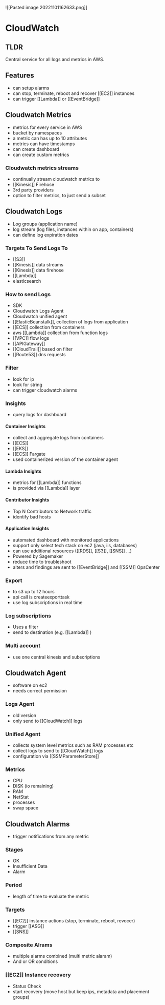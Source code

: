 ![[Pasted image 20221101162633.png]]
# CloudWatch

## TLDR
Central service for all logs and metrics in AWS.

## Features
- can setup alarms
- can stop, terminate, reboot and recover [[EC2]] instances
- can trigger [[Lambda]] or [[EventBridge]]

## Cloudwatch Metrics
- metrics for every service in AWS
- bucket by namespaces
- a metric can has up to 10 attributes
- metrics can have timestamps
- can create dashboard
- can create custom metrics

### Cloudwatch metrics streams
- continually stream cloudwatch metrics to 
- [[Kinesis]] Firehose
- 3rd party providers
- option to filter metrics, to just send a subset

## Cloudwatch Logs
- Log groups (application name)
- log stream (log files, instances within on app, containers)
- can define log expiration dates

### Targets To Send Logs To
- [[S3]]
- [[Kinesis]] data streams
- [[Kinesis]] data firehose
- [[Lambda]]
- elasticsearch

### How to send Logs
- SDK
- Cloudwatch Logs Agent
- Cloudwatch unified agent
- [[ElasticBeanstalk]], collection of logs from application
- [[ECS]] collection from containers
- aws [[Lambda]] collection from function logs
- [[VPC]] flow logs
- [[APIGateway]]
- [[CloudTrail]] based on filter
- [[Route53]] dns requests

### Filter 
- look for ip 
- look for string
- can trigger cloudwatch alarms

### Insights
- query logs for dashboard

#### Container Insights
- collect and aggregate logs from containers
- [[ECS]]
- [[EKS]]
- [[ECS]] Fargate
- used containerized version of the container agent

#### Lambda Insights
- metrics for [[Lambda]] functions
- is provided via [[Lambda]] layer

#### Contributor Insights
- Top N Contributors to Network traffic
- identify bad hosts

#### Application Insights
- automated dashboard with monitored applications
- support only select tech stack on ec2 (java, iis, databases)
- can use additional resources ([[RDS]], [[S3]], [[SNS]] ...)
- Powered by Sagemaker
- reduce time to troubleshoot
- alters and findings are sent to [[EventBridge]] and [[SSM]] OpsCenter

### Export
-  to s3 up to 12 hours
- api call is createexporttask
- use log subscriptions in real time

### Log subscriptions
- Uses a filter
- send to destination (e.g. [[Lambda]] )

### Multi account
- use one  central kinesis and subscriptions

## Cloudwatch Agent
- software on ec2
- needs correct permission

### Logs Agent
- old version 
- only send to [[CloudWatch]] logs

### Unified Agent
- collects system level metrics such as RAM processes etc
- collect logs to send to [[CloudWatch]] logs
- configuration via [[SSMParameterStore]] 

### Metrics
- CPU
- DISK (io remaining)
- RAM
- NetStat
- processes
- swap space

## Cloudwatch Alarms
- trigger notifications from any metric

### Stages
- OK
- Insufficient Data
- Alarm

### Period
- length of time to evaluate the metric

### Targets
- [[EC2]] instance actions (stop, terminate, reboot, revocer)
- trigger [[ASG]]
- [[SNS]]

### Composite Alrams
- multiple alarms combined (multi metric alaram)
- And or OR conditions

### [[EC2]] Instance recovery
- Status Check
- start recovery (move host but keep ips, metadata and placement groups)
